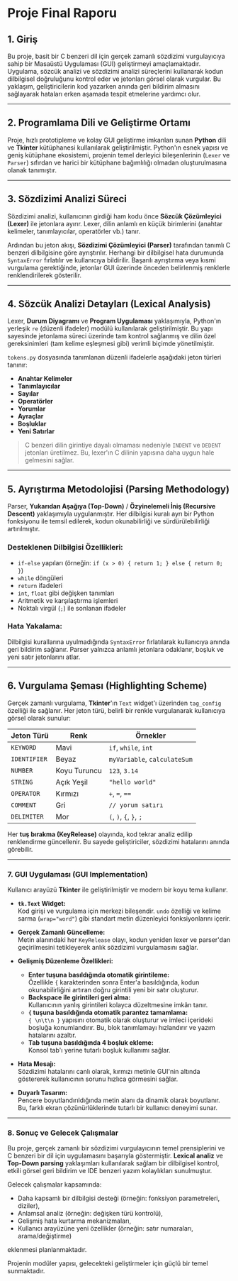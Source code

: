 # Proje Final Raporu

## 1. Giriş

Bu proje, basit bir C benzeri dil için gerçek zamanlı sözdizimi vurgulayıcıya sahip bir Masaüstü Uygulaması (GUI) geliştirmeyi amaçlamaktadır. Uygulama, sözcük analizi ve sözdizimi analizi süreçlerini kullanarak kodun dilbilgisel doğruluğunu kontrol eder ve jetonları görsel olarak vurgular. Bu yaklaşım, geliştiricilerin kod yazarken anında geri bildirim almasını sağlayarak hataları erken aşamada tespit etmelerine yardımcı olur.

---

## 2. Programlama Dili ve Geliştirme Ortamı

Proje, hızlı prototipleme ve kolay GUI geliştirme imkanları sunan **Python** dili ve **Tkinter** kütüphanesi kullanılarak geliştirilmiştir. Python'ın esnek yapısı ve geniş kütüphane ekosistemi, projenin temel derleyici bileşenlerinin (`Lexer` ve `Parser`) sıfırdan ve harici bir kütüphane bağımlılığı olmadan oluşturulmasına olanak tanımıştır.

---

## 3. Sözdizimi Analizi Süreci

Sözdizimi analizi, kullanıcının girdiği ham kodu önce **Sözcük Çözümleyici (Lexer)** ile jetonlara ayırır. Lexer, dilin anlamlı en küçük birimlerini (anahtar kelimeler, tanımlayıcılar, operatörler vb.) tanır. 

Ardından bu jeton akışı, **Sözdizimi Çözümleyici (Parser)** tarafından tanımlı C benzeri dilbilgisine göre ayrıştırılır. Herhangi bir dilbilgisel hata durumunda `SyntaxError` fırlatılır ve kullanıcıya bildirilir. Başarılı ayrıştırma veya kısmi vurgulama gerektiğinde, jetonlar GUI üzerinde önceden belirlenmiş renklerle renklendirilerek gösterilir.

---

## 4. Sözcük Analizi Detayları (Lexical Analysis)

Lexer, **Durum Diyagramı** ve **Program Uygulaması** yaklaşımıyla, Python'ın yerleşik `re` (düzenli ifadeler) modülü kullanılarak geliştirilmiştir. Bu yapı sayesinde jetonlama süreci üzerinde tam kontrol sağlanmış ve dilin özel gereksinimleri (tam kelime eşleşmesi gibi) verimli biçimde yönetilmiştir.

`tokens.py` dosyasında tanımlanan düzenli ifadelerle aşağıdaki jeton türleri tanınır:

- **Anahtar Kelimeler**
- **Tanımlayıcılar**
- **Sayılar**
- **Operatörler**
- **Yorumlar**
- **Ayraçlar**
- **Boşluklar**
- **Yeni Satırlar**

> C benzeri dilin girintiye dayalı olmaması nedeniyle `INDENT` ve `DEDENT` jetonları üretilmez. Bu, lexer'ın C dilinin yapısına daha uygun hale gelmesini sağlar.

---

## 5. Ayrıştırma Metodolojisi (Parsing Methodology)

Parser, **Yukarıdan Aşağıya (Top-Down)** / **Özyinelemeli İniş (Recursive Descent)** yaklaşımıyla uygulanmıştır. Her dilbilgisi kuralı ayrı bir Python fonksiyonu ile temsil edilerek, kodun okunabilirliği ve sürdürülebilirliği artırılmıştır.

### Desteklenen Dilbilgisi Özellikleri:

- `if-else` yapıları (örneğin: `if (x > 0) { return 1; } else { return 0; }`)
- `while` döngüleri
- `return` ifadeleri
- `int`, `float` gibi değişken tanımları
- Aritmetik ve karşılaştırma işlemleri
- Noktalı virgül (`;`) ile sonlanan ifadeler

### Hata Yakalama:

Dilbilgisi kurallarına uyulmadığında `SyntaxError` fırlatılarak kullanıcıya anında geri bildirim sağlanır. Parser yalnızca anlamlı jetonlara odaklanır, boşluk ve yeni satır jetonlarını atlar.

---

## 6. Vurgulama Şeması (Highlighting Scheme)

Gerçek zamanlı vurgulama, **Tkinter**'ın `Text` widget'ı üzerinden `tag_config` özelliği ile sağlanır. Her jeton türü, belirli bir renkle vurgulanarak kullanıcıya görsel olarak sunulur:

| Jeton Türü   | Renk        | Örnekler                           |
|--------------|-------------|------------------------------------|
| `KEYWORD`    | Mavi        | `if`, `while`, `int`              |
| `IDENTIFIER` | Beyaz       | `myVariable`, `calculateSum`     |
| `NUMBER`     | Koyu Turuncu| `123`, `3.14`                     |
| `STRING`     | Açık Yeşil  | `"hello world"`                   |
| `OPERATOR`   | Kırmızı     | `+`, `=`, `==`                    |
| `COMMENT`    | Gri         | `// yorum satırı`                |
| `DELIMITER`  | Mor         | `(`, `)`, `{`, `}`, `;`           |

Her **tuş bırakma (KeyRelease)** olayında, kod tekrar analiz edilip renklendirme güncellenir. Bu sayede geliştiriciler, sözdizimi hatalarını anında görebilir.

---

### 7. GUI Uygulaması (GUI Implementation)

Kullanıcı arayüzü **Tkinter** ile geliştirilmiştir ve modern bir koyu tema kullanır.

- **`tk.Text` Widget:**  
  Kod girişi ve vurgulama için merkezi bileşendir. `undo` özelliği ve kelime sarma (`wrap="word"`) gibi standart metin düzenleyici fonksiyonlarını içerir.

- **Gerçek Zamanlı Güncelleme:**  
  Metin alanındaki her `KeyRelease` olayı, kodun yeniden lexer ve parser'dan geçirilmesini tetikleyerek anlık sözdizimi vurgulamasını sağlar.

- **Gelişmiş Düzenleme Özellikleri:**
  - **Enter tuşuna basıldığında otomatik girintileme:**  
    Özellikle `{` karakterinden sonra Enter'a basıldığında, kodun okunabilirliğini artıran doğru girintili yeni bir satır oluşturur.
  - **Backspace ile girintileri geri alma:**  
    Kullanıcının yanlış girintileri kolayca düzeltmesine imkân tanır.
  - **`{` tuşuna basıldığında otomatik parantez tamamlama:**  
    `{ \n\t\n }` yapısını otomatik olarak oluşturur ve imleci içerideki boşluğa konumlandırır. Bu, blok tanımlamayı hızlandırır ve yazım hatalarını azaltır.
  - **Tab tuşuna basıldığında 4 boşluk ekleme:**  
    Konsol tab'ı yerine tutarlı boşluk kullanımı sağlar.

- **Hata Mesajı:**  
  Sözdizimi hatalarını canlı olarak, kırmızı metinle GUI'nin altında göstererek kullanıcının sorunu hızlıca görmesini sağlar.

- **Duyarlı Tasarım:**  
  Pencere boyutlandırıldığında metin alanı da dinamik olarak boyutlanır. Bu, farklı ekran çözünürlüklerinde tutarlı bir kullanıcı deneyimi sunar.

---

### 8. Sonuç ve Gelecek Çalışmalar

Bu proje, gerçek zamanlı bir sözdizimi vurgulayıcının temel prensiplerini ve C benzeri bir dil için uygulamasını başarıyla göstermiştir. **Lexical analiz** ve **Top-Down parsing** yaklaşımları kullanılarak sağlam bir dilbilgisel kontrol, etkili görsel geri bildirim ve IDE benzeri yazım kolaylıkları sunulmuştur.

Gelecek çalışmalar kapsamında:

- Daha kapsamlı bir dilbilgisi desteği (örneğin: fonksiyon parametreleri, diziler),
- Anlamsal analiz (örneğin: değişken türü kontrolü),
- Gelişmiş hata kurtarma mekanizmaları,
- Kullanıcı arayüzüne yeni özellikler (örneğin: satır numaraları, arama/değiştirme)

eklenmesi planlanmaktadır.

Projenin modüler yapısı, gelecekteki geliştirmeler için güçlü bir temel sunmaktadır.

